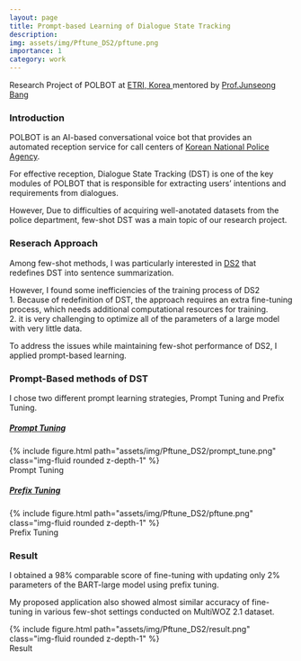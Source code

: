 ```yaml
---
layout: page
title: Prompt-based Learning of Dialogue State Tracking
description: 
img: assets/img/Pftune_DS2/pftune.png
importance: 1
category: work
---
```


<p class="font-weight-bold">Research Project of POLBOT at <a href="https://www.etri.re.kr/intro.html">ETRI, Korea </a> mentored by <a href='https://scholar.google.com/citations?user=ls--5v0AAAAJ&hl=en'>Prof.Junseong Bang</a></p>


<h3>Introduction</h3>

POLBOT is an AI-based conversational voice bot that provides an automated reception service for call centers of <a href="https://minwon.police.go.kr/">Korean National Police Agency</a>. 

For effective reception, Dialogue State Tracking (DST) is one of the key modules of POLBOT that is responsible for extracting users’ intentions and requirements from dialogues.

However, Due to difficulties of acquiring well-anotated datasets from the police department, few-shot DST was a main topic of our research project.

<h3>Reserach Approach </h3>

Among few-shot methods, I was particularly interested in <a href="https://arxiv.org/abs/2203.01552">DS2</a> that redefines DST into sentence summarization. 

However, I found some inefficiencies of the training process of DS2  
    1. Because of redefinition of DST, the approach requires an extra fine-tuning process, which needs additional computational resources for training.  
    2. it is very challenging to optimize all of the parameters of a large model with very little data.  

<p class="font-weight-bold">To address the issues while maintaining few-shot performance of DS2, I applied prompt-based learning. </p>


<h3>Prompt-Based methods of DST</h3>
I chose two different prompt learning strategies, Prompt Tuning and Prefix Tuning.

<h5><a href="https://arxiv.org/abs/2104.08691">Prompt Tuning</a></h5>
<div class="row">
    <div class="col-sm mt-3 mt-md-0">
        {% include figure.html path="assets/img/Pftune_DS2/prompt_tune.png" class="img-fluid rounded z-depth-1" %}
    </div>
</div>
<div class="caption">
    Prompt Tuning
</div>

<h5><a href="https://arxiv.org/abs/2101.00190">Prefix Tuning</a></h5>
<div class="row">
    <div class="col-sm mt-3 mt-md-0">
        {% include figure.html path="assets/img/Pftune_DS2/pftune.png" class="img-fluid rounded z-depth-1" %}
    </div>
</div>
<div class="caption">
    Prefix Tuning
</div>

<h3>Result</h3>
I obtained a 98% comparable score of fine-tuning with updating only 2% parameters of the BART-large model using prefix tuning.

My proposed application also showed almost similar accuracy of fine-tuning in various few-shot settings conducted on MultiWOZ 2.1 dataset.

<div class="row">
    <div class="col-sm mt-3 mt-md-0">
        {% include figure.html path="assets/img/Pftune_DS2/result.png" class="img-fluid rounded z-depth-1" %}
    </div>
</div>
<div class="caption">
    Result
</div>
    
<!-- <div class="row">
    <div class="col-sm mt-3 mt-md-0">
        {% include figure.html path="assets/img/Pftune_DS2/training_ds2.png" class="img-fluid rounded z-depth-1" %}
    </div>
</div>
<div class="caption">
    Training process of DS2
</div>

<div class="row">
    <div class="col-sm mt-3 mt-md-0">
        {% include figure.html path="assets/img/Pftune_DS2/training_pf_ds2.png" class="img-fluid rounded z-depth-1" %}
    </div>
</div> -->
